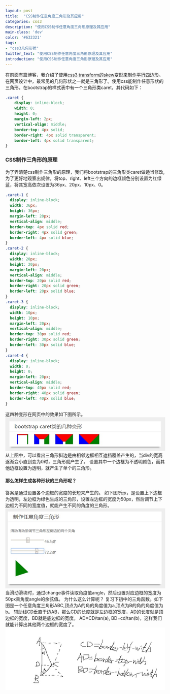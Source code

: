 ```yaml
---
layout: post
title:  "CSS制作任意角度三角形及其应用"
categories: css3
description: "使用CSS制作任意角度三角形原理及其应用"
main-class: 'dev'
color: '#632321'
tags:
- "css3几何形状"
twitter_text: "使用CSS制作任意角度三角形原理及其应用"
introduction: "使用CSS制作任意角度三角形原理及其应用"
---
```


在前面有篇博客，我介绍了[使用css3 transform的skew变形来制作平行四边形](//feleventh.github.io/css3%E5%AE%9E%E7%8E%B0%E5%B9%B3%E8%A1%8C%E5%9B%9B%E8%BE%B9%E5%BD%A2%E6%A1%86%E6%95%88%E6%9E%9C/)。
在网页设计中，最常见的几何形状之一就是三角形了。使用css能制作任意形状的三角形。在bootstrap的样式表中有一个三角形类caret，其代码如下：

```css
.caret {
    display: inline-block;
    width: 0;
    height: 0;
    margin-left: 2px;
    vertical-align: middle;
    border-top: 4px solid;
    border-right: 4px solid transparent;
    border-left: 4px solid transparent;
}
```
### CSS制作三角形的原理
为了弄清楚css制作三角形的原理，我们将bootstrap的三角形类caret做适当修改,为了更好地观察出规律，将top、right、left三个方向的边框颜色分别设置为红绿蓝，将其宽高依次设置为36px、20px、10px、0。

```css
.caret-1 {
  display: inline-block;
  width: 36px;
  height: 36px;
  margin-left: 20px;
  vertical-align: middle;
  border-top: 4px solid red;
  border-right: 4px solid green;
  border-left: 4px solid blue;
}
.caret-2 {
  display: inline-block;
  width: 20px;
  height: 20px;
  margin-left: 20px;
  vertical-align: middle;
  border-top: 20px solid red;
  border-right: 20px solid green;
  border-left: 20px solid blue;
}
.caret-3 {
  display: inline-block;
  width: 10px;
  height: 10px;
  margin-left: 20px;
  vertical-align: middle;
  border-top: 30px solid red;
  border-right: 30px solid green;
  border-left: 30px solid blue;
}
.caret-4 {
  display: inline-block;
  width: 0;
  height: 0;
  margin-left: 20px;
  vertical-align: middle;
  border-top: 40px solid red;
  border-right: 40px solid green;
  border-left: 40px solid blue;
}
```
这四种变形在网页中的效果如下图所示。
![bootstrap的caret类的几种变形](../assets/img/2016-9-30-2.jpg)
从上图中，可以看出三角形斜边是由相邻边框相互遮挡覆盖产生的，当div的宽高逐渐变小直到变为0时，三角形就产生了。
设置其中一个边框为不透明颜色，而其他边框设置为透明，就产生了单个的三角形。
#### 那么怎样生成各种形状的三角形呢？
答案是通过设置各个边框的宽度的长短来产生的。
如下图所示，是设置上下边框为透明，左边框为绿色生成的三角形，设置左边框的宽度为50px，然后调节上下边框为不同的宽度值，就能产生不同的角度的三角形。
![生成各种形状的三角形](../assets/img/2016-9-30-3.jpg)
当滑动滑块时，通过change事件读取角度值angle，然后设置对应边框的宽度为50px乘角度angle的余弦值。
为什么这么计算呢？
复习下初中的三角函数。如下图是一个任意角度三角形ABC,顶点为A的角的角度值为a,顶点为B的角的角度值为b。
辅助线CD垂直于边AB，那么CD的长度就是左边框的宽度，AD的长度就是顶边框的宽度，BD就是底边框的宽度。
AD=CD/tan(a), BD=cd/tan(b)，这样我们就能计算出其他两个边框的宽度了。
![生成各种形状的三角形的原理图](../assets/img/2016-9-30-1.jpg)
